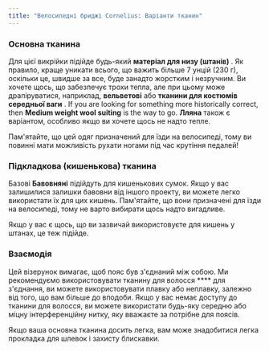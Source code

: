 ```yaml
---
title: "Велосипедні бриджі Cornelius: Варіанти тканин"
---
```


### Основна тканина

Для цієї викрійки підійде будь-який **матеріал для низу (штанів)** . Як правило, краще уникати всього, що важить більше 7 унцій (230 г), оскільки це, швидше за все, буде занадто жорстким і незручним. Ви хочете щось, що забезпечує трохи тепла, але при цьому може драпіруватися, наприклад, **вельветові** або **тканини для костюмів середньої ваги** . If you are looking for something more historically correct, then **Medium weight wool suiting** is the way to go. **Лляна** також є варіантом, особливо якщо ви хочете щось не надто тепле.

<Note>

Пам'ятайте, що цей одяг призначений для їзди на велосипеді, тому ви повинні мати можливість рухати ногами під час крутіння педалей!

</Note>

### Підкладкова (кишенькова) тканина

Базові **Бавовняні** підійдуть для кишенькових сумок. Якщо у вас залишилися залишки бавовни від іншого проекту, ви можете легко використати їх для цих кишень. Пам'ятайте, що вони призначені для їзди на велосипеді, тому не варто вибирати щось надто вигадливе.

<Note>

Якщо у вас є щось, що ви зазвичай використовуєте для кишень у штанах, це теж підійде.

</Note>

### Взаємодія

Цей візерунок вимагає, щоб пояс був з'єднаний між собою. Ми рекомендуємо використовувати тканину для волосся **** для з'єднання, ви можете використовувати плавку або неплавку, залежно від того, що вам більше до вподоби. Якщо у вас немає доступу до тканини для волосся, ви можете використати будь-яку середню або міцну інтерференційну нитку, яку вважаєте за потрібне для поясів.

<Note>

Якщо ваша основна тканина досить легка, вам може знадобитися легка прокладка для шлевок і захисту блискавки.

</Note>

